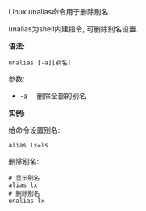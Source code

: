 Linux unalias命令用于删除别名.

unalias为shell内建指令, 可删除别名设置.

**语法:**

```
unalias [-a][别名]
```

参数:

- -a 　删除全部的别名

**实例:**

给命令设置别名:

```
alias lx=ls
```

删除别名:

```
# 显示别名
alias lx
# 删除别名
unalias lx
```

